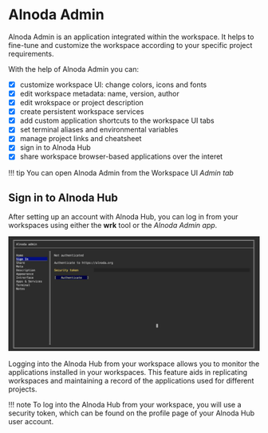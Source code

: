 # Alnoda Admin 

Alnoda Admin is an application integrated within the workspace. It helps to fine-tune and customize the workspace according to your specific project requirements.

With the help of Alnoda Admin you can:

- [x] customize workspace UI: change colors, icons and fonts
- [x] edit workspace metadata: name, version, author
- [x] edit wrokspace or project description 
- [x] create persistent workspace services
- [x] add custom application shortcuts to the workspace UI tabs
- [x] set terminal aliases and environmental variables
- [x] manage project links and cheatsheet 
- [x] sign in to Alnoda Hub 
- [x] share workspace browser-based applications over the interet

!!! tip 
    You can open Alnoda Admin from the Workspace UI _Admin tab_ 

## Sign in to Alnoda Hub

After setting up an account with Alnoda Hub, you can log in from your workspaces using either the __wrk__ tool or the _Alnoda Admin app_. 

![meta](img/signin.jpg)

Logging into the Alnoda Hub from your workspace allows you to monitor the applications installed in your workspaces. This feature aids in replicating 
workspaces and maintaining a record of the applications used for different projects.

!!! note 
    To log into the Alnoda Hub from your workspace, you will use a security token, which can be found on the profile page of your Alnoda Hub user account.